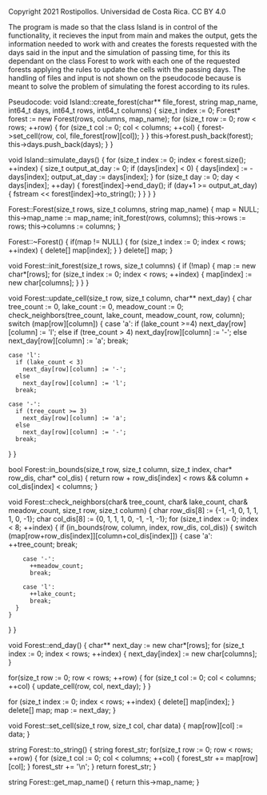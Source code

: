 Copyright 2021 Rostipollos. Universidad de Costa Rica. CC BY 4.0

The program is made so that the class Island is in control of the functionality, it recieves the input from main and makes the output, gets the information needed to work with and creates the forests requested with the days said in the input and the simulation of passing time, for this its dependant on the class Forest to work with each one of the requested forests applying the rules to update the cells with the passing days. The handling of files and input is not shown on the pseudocode because is meant to solve the problem of simulating the forest according to its rules.

Pseudocode:
void Island::create_forest(char** file_forest, string map_name, int64_t days, int64_t rows, int64_t columns) {
	size_t index := 0;
    Forest* forest := new Forest(rows, columns, map_name);
    for (size_t row := 0; row < rows; ++row) {
      for (size_t col := 0; col < columns; ++col) {
        forest->set_cell(row, col, file_forest[row][col]);
      }
    }
    this->forest.push_back(forest);
    this->days.push_back(days);
  }
}

void Island::simulate_days() {
  for (size_t index := 0; index < forest.size(); ++index) {
    size_t output_at_day := 0;
    if (days[index] < 0) {
      days[index] := -days[index];
      output_at_day := days[index];
    }
    for (size_t day := 0; day < days[index]; ++day) {
      forest[index]->end_day();
      if (day+1 >= output_at_day) {
      fstream << forest[index]->to_string();
      }
    }
  }
}

Forest::Forest(size_t rows, size_t columns, string map_name) {
  map = NULL;
  this->map_name := map_name;
  init_forest(rows, columns);
  this->rows := rows;
  this->columns := columns;
}

Forest::~Forest() {
  if(map != NULL) {
    for (size_t index := 0; index < rows; ++index) {
          delete[] map[index];
        }
    }
  delete[] map;
}

void Forest::init_forest(size_t rows, size_t columns) {
  if (!map) {
    map := new char*[rows];
    for (size_t index := 0; index < rows; ++index) {
      map[index] := new char[columns];
    }
  }
}

void Forest::update_cell(size_t row, size_t column, char** next_day) {
  char tree_count := 0, lake_count := 0, meadow_count := 0;
  check_neighbors(tree_count, lake_count, meadow_count, row, column);
  switch (map[row][column]) {
    case 'a':
      if (lake_count >=4)
        next_day[row][column] := 'l';
      else if (tree_count > 4)
        next_day[row][column] := '-';
      else
        next_day[row][column] := 'a';
      break;
    
    case 'l':
      if (lake_count < 3)
        next_day[row][column] := '-';
      else
        next_day[row][column] := 'l';
      break;
    
    case '-':
      if (tree_count >= 3)
        next_day[row][column] := 'a';
      else
        next_day[row][column] := '-';
      break;
  }
}

bool Forest::in_bounds(size_t row, size_t column, size_t index, char* row_dis, char* col_dis) {
  return row + row_dis[index] < rows && column + col_dis[index] < columns;
}

void Forest::check_neighbors(char& tree_count, char& lake_count, char& meadow_count, size_t row, size_t column) {
  char row_dis[8] := {-1, -1, 0, 1, 1, 1, 0, -1};
  char col_dis[8] := {0, 1, 1, 1, 0, -1, -1, -1};
  for (size_t index := 0; index < 8; ++index) {
    if (in_bounds(row, column, index, row_dis, col_dis)) {
      switch (map[row+row_dis[index]][column+col_dis[index]]) {
        case 'a':
          ++tree_count;
          break;
        
        case '-':
          ++meadow_count;
          break;
        
        case 'l':
          ++lake_count;
          break;
      }
    }
  }
}

void Forest::end_day() {
  char** next_day := new char*[rows];
  for (size_t index := 0; index < rows; ++index) {
    next_day[index] := new char[columns];
  }

  for(size_t row := 0; row < rows; ++row) {
    for (size_t col := 0; col < columns; ++col) {
      update_cell(row, col, next_day);
    }
  }

  for (size_t index := 0; index < rows; ++index) {
    delete[] map[index];
  }
  delete[] map;
  map := next_day;
}

void Forest::set_cell(size_t row, size_t col, char data) {
  map[row][col] := data;
}

string Forest::to_string() {
  string forest_str;
  for(size_t row := 0; row < rows; ++row) {
    for (size_t col := 0; col < columns; ++col) {
      forest_str += map[row][col];
    }
    forest_str += '\n';
  }
  return forest_str;
}

string Forest::get_map_name() {
  return this->map_name;
}

